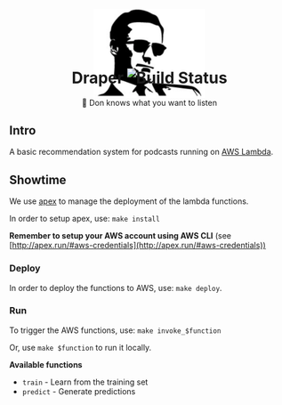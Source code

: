 <p align="center">
  <img src="https://raw.githubusercontent.com/feedcast/draper/master/docs/logo.png" width="200">
  <h1 align="center" style="margin-top: -70px">Draper <img src="https://travis-ci.org/feedcast/draper.svg?branch=master" alt="Build Status" /></h1>
  <p align="center">🥃 Don knows what you want to listen<p>
</p>

## Intro

A basic recommendation system for podcasts running on [AWS Lambda](https://aws.amazon.com/lambda/).

## Showtime

We use [apex](https://apex.run) to manage the deployment of the lambda functions.

In order to setup apex, use: `make install`

**Remember to setup your AWS account using AWS CLI** (see [http://apex.run/#aws-credentials](http://apex.run/#aws-credentials))

### Deploy

In order to deploy the functions to AWS, use: `make deploy`.

### Run

To trigger the AWS functions, use: `make invoke_$function`

Or, use `make $function` to run it locally.

**Available functions**

* `train` - Learn from the training set
* `predict` - Generate predictions
